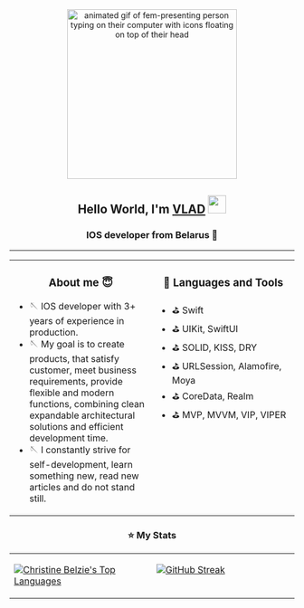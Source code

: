 <div id="header" align="center">
<img src="https://media.giphy.com/media/L1R1tvI9svkIWwpVYr/giphy.gif" alt="animated gif of fem-presenting person typing on their computer with icons floating on top of their head" width="300"/>
<h2 align="center">Hello World, I'm <a href="https://t.me/farles" target="_blank">VLAD</a> 
<img src="https://github.com/blackcater/blackcater/raw/main/images/Hi.gif" height="32"/></h1>
<h3 align="center">IOS developer from Belarus 🦊</h3>
</div>

---

<table><tr><td valign="top" width="50%">
  
<h3 align="center">About me 😇</h3>
  
- 🪡 IOS developer with 3+ years of experience in production. 
- 🪡 My goal is to create products, that satisfy customer, meet business requirements, provide flexible and modern functions, combining clean expandable architectural solutions and efficient development time. 
- 🪡 I constantly strive for self-development, learn something new, read new articles and do not stand still.

</td><td valign="top" width="50%">

<h3 align="center">💼 Languages and Tools</h3>
  
- ⛳️ Swift
- ⛳️ UIKit, SwiftUI
- ⛳️ SOLID, KISS, DRY
- ⛳️ URLSession, Alamofire, Moya
- ⛳️ CoreData, Realm
- ⛳️ MVP, MVVM, VIP, VIPER
  
</tr></tr></table> 


<h3 align="center"> ⭐️ My Stats</h3>


<table align="center"><tr><td valign="top" width="50%">
  
<a href="https://github.com/MrCronkite/github-readme-stats"><img alt="Christine Belzie's Top Languages" src="https://github-readme-stats.vercel.app/api/top-langs/?username=MrCronkite&langs_count=8&count_private=true&layout=compact&theme=react&hide_border=true&bg_color=0D1117" /></a> 

</td><td valign="top" width="50%">

  [![GitHub Streak](https://github-readme-streak-stats.herokuapp.com/?user=MrCronkite&bg_color=1e1e2e&text_color=cdd6f4&icon_color=cba6f7&title_color=94e2d5)](https://git.io/streak-stats)
  <br/>
  
</tr></tr></table> 



